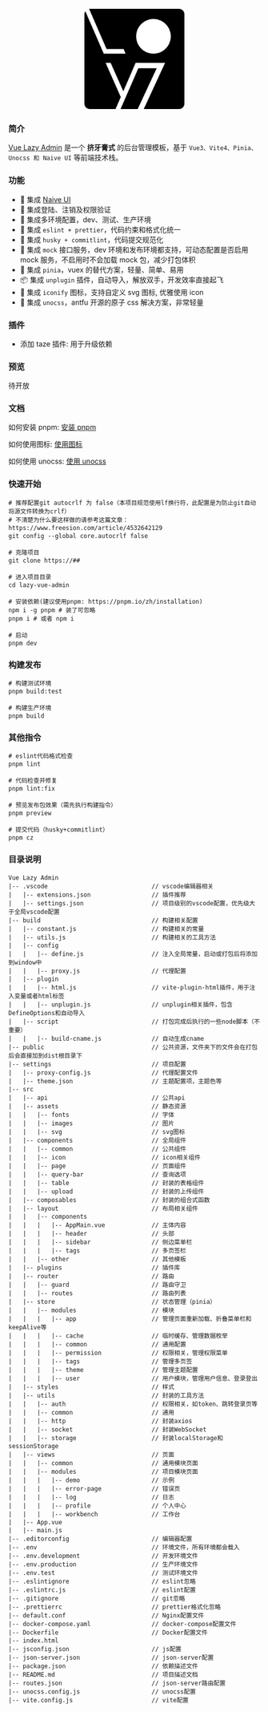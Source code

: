 <p align="center">
  <a href="#">
    <img alt="Lazy Logo" width="200" src="./src/assets/images/logo.png">
  </a>
</p>

### 简介

[Vue Lazy Admin](#) 是一个 **挤牙膏式** 的后台管理模板，基于 `Vue3、Vite4、Pinia、Unocss 和 Naive UI` 等前端技术栈。

### 功能

- 🍒 集成 [Naive UI](https://www.naiveui.com)
- 🍑 集成登陆、注销及权限验证
- 🍐 集成多环境配置，dev、测试、生产环境
- 🍎 集成 `eslint + prettier`，代码约束和格式化统一
- 🍌 集成 `husky + commitlint`，代码提交规范化
- 🍉 集成 `mock` 接口服务，dev 环境和发布环境都支持，可动态配置是否启用 mock 服务，不启用时不会加载 mock 包，减少打包体积
- 🍍 集成 `pinia`，vuex 的替代方案，轻量、简单、易用
- 📦 集成 `unplugin` 插件，自动导入，解放双手，开发效率直接起飞
- 🤹 集成 `iconify` 图标，支持自定义 svg 图标, 优雅使用 icon
- 🍇 集成 `unocss`，antfu 开源的原子 css 解决方案，非常轻量

### 插件

- 添加 taze 插件: 用于升级依赖

### 预览

待开放

### 文档

如何安装 pnpm: [安装 pnpm](docs/安装pnpm.md)

如何使用图标: [使用图标](docs/使用图标.md)

如何使用 unocss: [使用 unocss](docs/使用unocss.md)

### 快速开始

```shell
# 推荐配置git autocrlf 为 false（本项目规范使用lf换行符，此配置是为防止git自动将源文件转换为crlf）
# 不清楚为什么要这样做的请参考这篇文章：https://www.freesion.com/article/4532642129
git config --global core.autocrlf false

# 克隆项目
git clone https://##

# 进入项目目录
cd lazy-vue-admin

# 安装依赖(建议使用pnpm: https://pnpm.io/zh/installation)
npm i -g pnpm # 装了可忽略
pnpm i # 或者 npm i

# 启动
pnpm dev
```

### 构建发布

```shell
# 构建测试环境
pnpm build:test

# 构建生产环境
pnpm build
```

### 其他指令

```shell
# eslint代码格式检查
pnpm lint

# 代码检查并修复
pnpm lint:fix

# 预览发布包效果（需先执行构建指令）
pnpm preview

# 提交代码（husky+commitlint）
pnpm cz
```

### 目录说明

```
Vue Lazy Admin
|-- .vscode                             // vscode编辑器相关
|   |-- extensions.json                 // 插件推荐
|   |-- settings.json                   // 项目级别的vscode配置，优先级大于全局vscode配置
|-- build                               // 构建相关配置
|   |-- constant.js                     // 构建相关的常量
|   |-- utils.js                        // 构建相关的工具方法
|   |-- config
|   |   |-- define.js                   // 注入全局常量，启动或打包后将添加到window中
|   |   |-- proxy.js                    // 代理配置
|   |-- plugin
|   |   |-- html.js                     // vite-plugin-html插件，用于注入变量或者html标签
|   |   |-- unplugin.js                 // unplugin相关插件，包含DefineOptions和自动导入
|   |-- script                          // 打包完成后执行的一些node脚本（不重要）
|   |   |-- build-cname.js              // 自动生成cname
|-- public                              // 公共资源，文件夹下的文件会在打包后会直接加到dist根目录下
|-- settings                            // 项目配置
|   |-- proxy-config.js                 // 代理配置文件
|   |-- theme.json                      // 主题配置项，主题色等
|-- src
|   |-- api                             // 公共api
|   |-- assets                          // 静态资源
|   |   |-- fonts                       // 字体
|   |   |-- images                      // 图片
|   |   |-- svg                         // svg图标
|   |-- components                      // 全局组件
|   |   |-- common                      // 公共组件
|   |   |-- icon                        // icon相关组件
|   |   |-- page                        // 页面组件
|   |   |-- query-bar                   // 查询选项
|   |   |-- table                       // 封装的表格组件
|   |   |-- upload                      // 封装的上传组件
|   |-- composables                     // 封装的组合式函数
|   |-- layout                          // 布局相关组件
|   |   |-- components
|   |   |   |-- AppMain.vue             // 主体内容
|   |   |   |-- header                  // 头部
|   |   |   |-- sidebar                 // 侧边菜单栏
|   |   |   |-- tags                    // 多页签栏
|   |   |-- other                       // 其他模板
|   |-- plugins                         // 插件库
|   |-- router                          // 路由
|   |   |-- guard                       // 路由守卫
|   |   |-- routes                      // 路由列表
|   |-- store                           // 状态管理（pinia）
|   |   |-- modules                     // 模块
|   |   |   |-- app                     // 管理页面重新加载、折叠菜单栏和keepAlive等
|   |   |   |-- cache                   // 临时缓存、管理数据枚举
|   |   |   |-- common                  // 通用配置
|   |   |   |-- permission              // 权限相关，管理权限菜单
|   |   |   |-- tags                    // 管理多页签
|   |   |   |-- theme                   // 管理主题配置
|   |   |   |-- user                    // 用户模块，管理用户信息、登录登出
|   |-- styles                          // 样式
|   |-- utils                           // 封装的工具方法
|   |   |-- auth                        // 权限相关，如token、跳转登录页等
|   |   |-- common                      // 通用
|   |   |-- http                        // 封装axios
|   |   |-- socket                      // 封装WebSocket
|   |   |-- storage                     // 封装localStorage和sessionStorage
|   |-- views                           // 页面
|   |   |-- common                      // 通用模块页面
|   |   |-- modules                     // 项目模块页面
|   |   |   |-- demo                    // 示例
|   |   |   |-- error-page              // 错误页
|   |   |   |-- log                     // 日志
|   |   |   |-- profile                 // 个人中心
|   |   |   |-- workbench               // 工作台
|   |-- App.vue
|   |-- main.js
|-- .editorconfig                       // 编辑器配置
|-- .env                                // 环境文件，所有环境都会载入
|-- .env.development                    // 开发环境文件
|-- .env.production                     // 生产环境文件
|-- .env.test                           // 测试环境文件
|-- .eslintignore                       // eslint忽略
|-- .eslintrc.js                        // eslint配置
|-- .gitignore                          // git忽略
|-- .prettierrc                         // prettier格式化忽略
|-- default.conf                        // Nginx配置文件
|-- docker-compose.yaml                 // docker-compose配置文件
|-- Dockerfile                          // Docker配置文件
|-- index.html
|-- jsconfig.json                       // js配置
|-- json-server.json                    // json-server配置
|-- package.json                        // 依赖描述文件
|-- README.md                           // 项目描述文档
|-- routes.json                         // json-server路由配置
|-- unocss.config.js                    // unocss配置
|-- vite.config.js                      // vite配置
```
